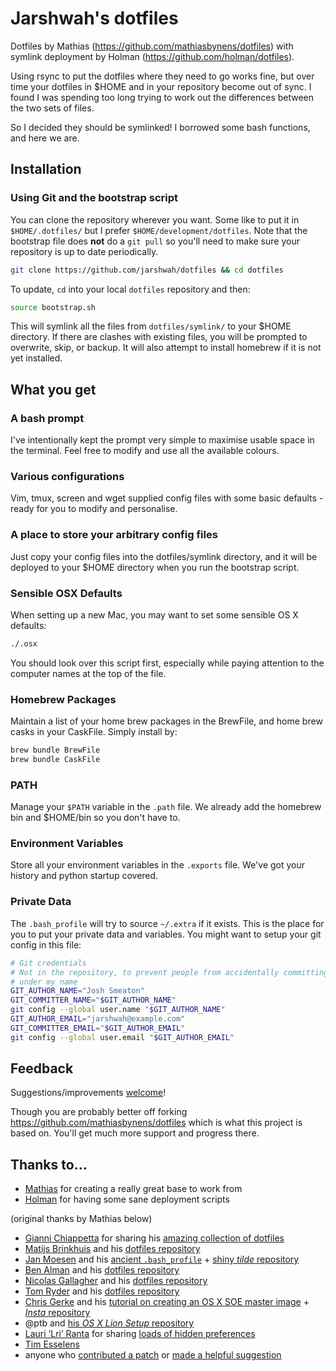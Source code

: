 # Jarshwah's dotfiles

Dotfiles by Mathias (https://github.com/mathiasbynens/dotfiles) with symlink
deployment by Holman (https://github.com/holman/dotfiles).

Using rsync to put the dotfiles where they need to go works fine, but over time
your dotfiles in $HOME and in your repository become out of sync. I found I was
spending too long trying to work out the differences between the two sets of
files.

So I decided they should be symlinked! I borrowed some bash functions, and
here we are.

## Installation

### Using Git and the bootstrap script

You can clone the repository wherever you want. Some like to put it in
`$HOME/.dotfiles/` but I prefer `$HOME/development/dotfiles`. Note that the
bootstrap file does **not** do a `git pull` so you'll need to make sure your
repository is up to date periodically.

```bash
git clone https://github.com/jarshwah/dotfiles && cd dotfiles
```

To update, `cd` into your local `dotfiles` repository and then:

```bash
source bootstrap.sh
```

This will symlink all the files from `dotfiles/symlink/` to your $HOME
directory. If there are clashes with existing files, you will be prompted
to overwrite, skip, or backup. It will also attempt to install homebrew if it
is not yet installed.

## What you get

### A bash prompt

I've intentionally kept the prompt very simple to maximise usable space in
the terminal. Feel free to modify and use all the available colours.

### Various configurations

Vim, tmux, screen and wget supplied config files with some basic defaults -
ready for you to modify and personalise.

### A place to store your arbitrary config files

Just copy your config files into the dotfiles/symlink directory, and it will be
deployed to your $HOME directory when you run the bootstrap script.

### Sensible OSX Defaults

When setting up a new Mac, you may want to set some sensible OS X defaults:

```bash
./.osx
```

You should look over this script first, especially while paying attention to the
computer names at the top of the file.

### Homebrew Packages

Maintain a list of your home brew packages in the BrewFile, and home brew casks
in your CaskFile. Simply install by:

```bash
brew bundle BrewFile
brew bundle CaskFile
```

### PATH

Manage your `$PATH` variable in the `.path` file. We already add the homebrew
bin and $HOME/bin so you don't have to.

### Environment Variables

Store all your environment variables in the `.exports` file. We've got your
history and python startup covered.

### Private Data

The `.bash_profile` will try to source `~/.extra` if it exists. This is the
place for you to put your private data and variables. You might want to setup
your git config in this file:

```bash
# Git credentials
# Not in the repository, to prevent people from accidentally committing
# under my name
GIT_AUTHOR_NAME="Josh Smeaton"
GIT_COMMITTER_NAME="$GIT_AUTHOR_NAME"
git config --global user.name "$GIT_AUTHOR_NAME"
GIT_AUTHOR_EMAIL="jarshwah@example.com"
GIT_COMMITTER_EMAIL="$GIT_AUTHOR_EMAIL"
git config --global user.email "$GIT_AUTHOR_EMAIL"
```

## Feedback

Suggestions/improvements [welcome](https://github.com/jarshwah/dotfiles/issues)!

Though you are probably better off forking https://github.com/mathiasbynens/dotfiles
which is what this project is based on. You'll get much more support and progress
there.

## Thanks to…

* [Mathias](https://github.com/mathiasbynens/dotfiles) for creating a really great base to work from
* [Holman](https://github.com/holman/dotfiles) for having some sane deployment scripts

(original thanks by Mathias below)

* [Gianni Chiappetta](http://gf3.ca/) for sharing his [amazing collection of dotfiles](https://github.com/gf3/dotfiles)
* [Matijs Brinkhuis](http://hotfusion.nl/) and his [dotfiles repository](https://github.com/matijs/dotfiles)
* [Jan Moesen](http://jan.moesen.nu/) and his [ancient `.bash_profile`](https://gist.github.com/1156154) + [shiny _tilde_ repository](https://github.com/janmoesen/tilde)
* [Ben Alman](http://benalman.com/) and his [dotfiles repository](https://github.com/cowboy/dotfiles)
* [Nicolas Gallagher](http://nicolasgallagher.com/) and his [dotfiles repository](https://github.com/necolas/dotfiles)
* [Tom Ryder](http://blog.sanctum.geek.nz/) and his [dotfiles repository](https://github.com/tejr/dotfiles)
* [Chris Gerke](http://www.randomsquared.com/) and his [tutorial on creating an OS X SOE master image](http://chris-gerke.blogspot.com/2012/04/mac-osx-soe-master-image-day-7.html) + [_Insta_ repository](https://github.com/cgerke/Insta)
* @ptb and [his _OS X Lion Setup_ repository](https://github.com/ptb/Mac-OS-X-Lion-Setup)
* [Lauri ‘Lri’ Ranta](http://lri.me/) for sharing [loads of hidden preferences](http://lri.me/hiddenpreferences.txt)
* [Tim Esselens](http://devel.datif.be/)
* anyone who [contributed a patch](https://github.com/mathiasbynens/dotfiles/contributors) or [made a helpful suggestion](https://github.com/mathiasbynens/dotfiles/issues)
